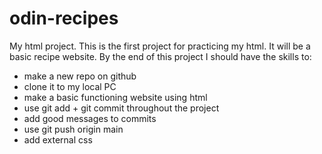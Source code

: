 # odin-recipes
My html project.
This is the first project for practicing my html. It will be a basic recipe website. By the end of this project I should have the skills to:
- make a new repo on github
- clone it to my local PC
- make a basic functioning website using html
- use git add + git commit throughout the project
- add good messages to commits
- use git push origin main
- add external css
